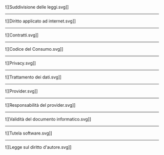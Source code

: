 ![[Suddivisione delle leggi.svg]]

---
![[Diritto applicato ad internet.svg]]

---
![[Contratti.svg]]

---
![[Codice del Consumo.svg]]

---
![[Privacy.svg]]

---
![[Trattamento dei dati.svg]]

---
![[Provider.svg]]

---
![[Responsabilità del provider.svg]]

---
![[Validità del documento informatico.svg]]

---
![[Tutela software.svg]]

---
![[Legge sul diritto d'autore.svg]]